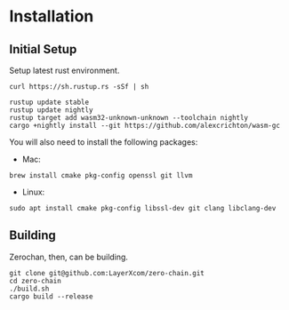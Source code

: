 # Installation

## Initial Setup
Setup latest rust environment.

```
curl https://sh.rustup.rs -sSf | sh

rustup update stable
rustup update nightly
rustup target add wasm32-unknown-unknown --toolchain nightly
cargo +nightly install --git https://github.com/alexcrichton/wasm-gc
```

You will also need to install the following packages:
- Mac:
```
brew install cmake pkg-config openssl git llvm
```
- Linux:
```
sudo apt install cmake pkg-config libssl-dev git clang libclang-dev
```

## Building
Zerochan, then, can be building.

```
git clone git@github.com:LayerXcom/zero-chain.git
cd zero-chain
./build.sh
cargo build --release
```
